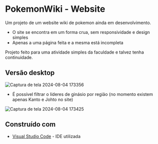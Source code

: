 # PokemonWiki - Website

Um projeto de um website wiki de pokemon ainda em desenvolvimento.

* O site se encontra em um forma crua, sem responsividade e design simples
* Apenas a uma página feita e a mesma está incompleta

Projeto feito para uma atividade simples da faculdade e talvez tenha continuidade.

## Versão desktop

![Captura de tela 2024-08-04 173356](https://github.com/user-attachments/assets/4fe0850e-317c-4543-a76f-0d7b16298f09)

* É possível filtrar o líderes de ginásio por região (no momento existem apenas Kanto e Johto no site)

![Captura de tela 2024-08-04 173425](https://github.com/user-attachments/assets/e39f2d1a-5f92-4eb8-becc-3edaed3ba862)

## Construído com

* [Visual Studio Code](https://code.visualstudio.com/) - IDE utilizada
